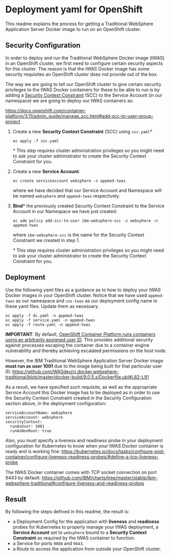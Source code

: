 # Deployment yaml for OpenShift

This readme explains the process for getting a Traditional WebSphere Application Server Docker image to run on an OpenShift cluster.

## Security Configuration

In order to deploy and run the Traditional WebSphere Docker image (tWAS) in an OpenShift cluster, we first need to configure certain security aspects for this cluster. The reason is that the tWAS Docker image has some security requisites an OpenShift cluster does not provide out of the box.

The way we are going to tell our OpenShift cluster to give certain security privileges to the tWAS Docker containers for these to be able to run is by adding a [Security Context Constraint](https://docs.openshift.com/container-platform/3.11/admin_guide/manage_scc.html) (SCC) to the Service Account (in our namespace) we are going to deploy our tWAS containers as:

https://docs.openshift.com/container-platform/3.11/admin_guide/manage_scc.html#add-scc-to-user-group-project


1. Create a new **Security Context Constraint** (SCC) using `ssc.yaml`\*

    ```
    oc apply -f ssc.yaml
    ```

    \* This step requires cluster administration privileges so you might need to ask your cluster administrator to create the Security Context Constraint for you.

2. Create a new **Service Account**:

    ```
    oc create serviceaccount websphere -n appmod-twas
    ```

    where we have decided that our Service Account and Namespace will be named `websphere` and `appmod-twas` respectively.

3. **Bind**\* the previously created Security Context Constraint to the Service Account in our Namespace we have just created:

    ```
    oc adm policy add-scc-to-user ibm-websphere-scc -z websphere -n appmod-twas
    ```

    where `ibm-websphere-scc` is the name for the Security Context Constraint we created in step 1.

    \* This step requires cluster administration privileges so you might need to ask your cluster administrator to create the Security Context Constraint for you.


## Deployment

Use the following yaml files as a guidance as to how to deploy your tWAS Docker images in your OpenShift cluster. Notice that we have used `appmod-twas` as our namespace and `cos-twas` as our deployment config name in these yaml files. Update them as necessary.

```
oc apply -f dc.yaml -n appmod-twas
oc apply -f service.yaml -n appmod-twas
oc apply -f route.yaml -n appmod-twas
```

**IMPORTANT**: By default, [OpenShift Container Platform runs containers using an arbitrarily assigned user ID](https://docs.openshift.com/container-platform/3.11/creating_images/guidelines.html#openshift-specific-guidelines). This provides additional security against processes escaping the container due to a container engine vulnerability and thereby achieving escalated permissions on the host node.

However, the IBM Traditional WebSphere Application Server Docker image **must run as user 1001** due to the image being built for that particular user ID: https://github.com/WASdev/ci.docker.websphere-traditional/blob/master/docker-build/9.0.5.x/Dockerfile.ubi#L82-L91

As a result, we have specified such requisite, as well as the appropriate Service Account this Docker image has to be deployed as in order to use the Security Context Constraint created in the Security Configuration section above, in the deployment configuration:
```
serviceAccountName: websphere
serviceAccount: websphere
securityContext:
  runAsUser: 1001
  runAsNonRoot: true
```

Also, you must specify a liveness and readiness probe in your deployment configuration for Kubernetes to know when your tWAS Docker container is ready and is working fine: https://kubernetes.io/docs/tasks/configure-pod-container/configure-liveness-readiness-probes/#define-a-tcp-liveness-probe

The tWAS Docker container comes with TCP socket connection on port 9443 by default: https://github.com/IBM/charts/tree/master/stable/ibm-websphere-traditional#configure-liveness-and-readiness-probes

## Result
By following the steps defined in this readme, the result is:
-  a Deployment Config for the application with **liveness** and **readiness** probes for Kubernetes to properly manage your tWAS deployment, a **Service Account** set to `websphere` bound to a **Security Context Constraint** as required by the tWAS container to function.
- a Service for ports `9080` and `9443`.
- a Route to access the application from outside your OpenShift cluster.
